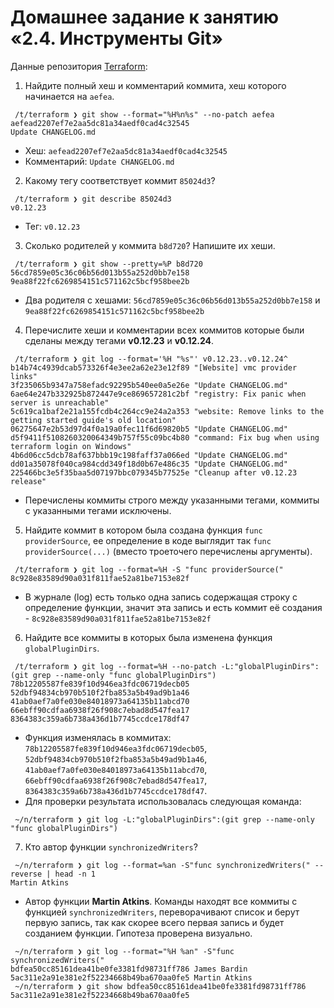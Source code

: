 # Домашнее задание к занятию «2.4. Инструменты Git»

Данные репозитория [Terraform](https://github.com/hashicorp/terraform):

1. Найдите полный хеш и комментарий коммита, хеш которого начинается на `aefea`.

```shell
 /t/terraform ❯ git show --format="%H%n%s" --no-patch aefea
aefead2207ef7e2aa5dc81a34aedf0cad4c32545
Update CHANGELOG.md
```

- Хеш: `aefead2207ef7e2aa5dc81a34aedf0cad4c32545`
- Комментарий: `Update CHANGELOG.md`

2. Какому тегу соответствует коммит `85024d3`?

```shell
 /t/terraform ❯ git describe 85024d3
v0.12.23
```

- Тег: `v0.12.23`

3. Сколько родителей у коммита `b8d720`? Напишите их хеши.

```shell
 /t/terraform ❯ git show --pretty=%P b8d720
56cd7859e05c36c06b56d013b55a252d0bb7e158 9ea88f22fc6269854151c571162c5bcf958bee2b
```

- Два родителя с хешами: `56cd7859e05c36c06b56d013b55a252d0bb7e158` и `9ea88f22fc6269854151c571162c5bcf958bee2b`

4. Перечислите хеши и комментарии всех коммитов которые были сделаны между тегами **v0.12.23** и **v0.12.24**.

```shell
 /t/terraform ❯ git log --format='%H "%s"' v0.12.23..v0.12.24^
b14b74c4939dcab573326f4e3ee2a62e23e12f89 "[Website] vmc provider links"
3f235065b9347a758efadc92295b540ee0a5e26e "Update CHANGELOG.md"
6ae64e247b332925b872447e9ce869657281c2bf "registry: Fix panic when server is unreachable"
5c619ca1baf2e21a155fcdb4c264cc9e24a2a353 "website: Remove links to the getting started guide's old location"
06275647e2b53d97d4f0a19a0fec11f6d69820b5 "Update CHANGELOG.md"
d5f9411f5108260320064349b757f55c09bc4b80 "command: Fix bug when using terraform login on Windows"
4b6d06cc5dcb78af637bbb19c198faff37a066ed "Update CHANGELOG.md"
dd01a35078f040ca984cdd349f18d0b67e486c35 "Update CHANGELOG.md"
225466bc3e5f35baa5d07197bbc079345b77525e "Cleanup after v0.12.23 release"
```

- Перечислены коммиты строго между указанными тегами, коммиты с указанными тегами исключены.

5. Найдите коммит в котором была создана функция `func providerSource`, ее определение в коде выглядит так `func providerSource(...)` (вместо троеточего перечислены аргументы).

```shell
 /t/terraform ❯ git log --format=%H -S "func providerSource("
8c928e83589d90a031f811fae52a81be7153e82f
```

- В журнале (log) есть только одна запись содержащая строку с определение функции, значит эта запись и есть коммит её создания - `8c928e83589d90a031f811fae52a81be7153e82f`

6. Найдите все коммиты в которых была изменена функция `globalPluginDirs`.

```shell
 /t/terraform ❯ git log --format=%H --no-patch -L:"globalPluginDirs":(git grep --name-only "func globalPluginDirs")
78b12205587fe839f10d946ea3fdc06719decb05
52dbf94834cb970b510f2fba853a5b49ad9b1a46
41ab0aef7a0fe030e84018973a64135b11abcd70
66ebff90cdfaa6938f26f908c7ebad8d547fea17
8364383c359a6b738a436d1b7745ccdce178df47
```

- Функция изменялась в коммитах: `78b12205587fe839f10d946ea3fdc06719decb05`, `52dbf94834cb970b510f2fba853a5b49ad9b1a46`, `41ab0aef7a0fe030e84018973a64135b11abcd70`, `66ebff90cdfaa6938f26f908c7ebad8d547fea17`, `8364383c359a6b738a436d1b7745ccdce178df47`.
- Для проверки результата использовалась следующая команда:

```shell
 ~/n/terraform ❯ git log -L:"globalPluginDirs":(git grep --name-only "func globalPluginDirs")
```

7. Кто автор функции `synchronizedWriters`?

```shell
 ~/n/terraform ❯ git log --format=%an -S"func synchronizedWriters(" --reverse | head -n 1
Martin Atkins
```

- Автор функции **Martin Atkins**. Команды находят все коммиты с функцией `synchronizedWriters`, переворачивают список и берут первую запись, так как скорее всего первая запись и будет созданием функции. Гипотеза проверена визуально.

```shell
 ~/n/terraform ❯ git log --format="%H %an" -S"func synchronizedWriters("
bdfea50cc85161dea41be0fe3381fd98731ff786 James Bardin
5ac311e2a91e381e2f52234668b49ba670aa0fe5 Martin Atkins
 ~/n/terraform ❯ git show bdfea50cc85161dea41be0fe3381fd98731ff786 5ac311e2a91e381e2f52234668b49ba670aa0fe5
```
